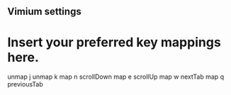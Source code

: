 ## Vimium settings

# Insert your preferred key mappings here.
unmap j
unmap k
map n scrollDown
map e scrollUp
map w nextTab
map q previousTab
